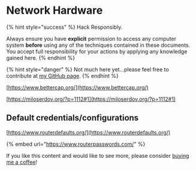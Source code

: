 # Network Hardware

{% hint style="success" %}
Hack Responsibly.

Always ensure you have **explicit** permission to access any computer system **before** using any of the techniques contained in these documents.  You accept full responsibility for your actions by applying any knowledge gained here. &#x20;
{% endhint %}

{% hint style="danger" %}
Not much here yet...please feel free to contribute at [my GitHub page](https://github.com/zweilosec/Infosec-Notes).
{% endhint %}

[https://www.bettercap.org/](https://www.bettercap.org/)

[https://miloserdov.org/?p=1112#1](https://miloserdov.org/?p=1112#1)

## Default credentials/configurations

[https://www.routerdefaults.org/](https://www.routerdefaults.org/)

{% embed url="https://www.routerpasswords.com/" %}



If you like this content and would like to see more, please consider [buying me a coffee](https://www.buymeacoffee.com/zweilosec)!

